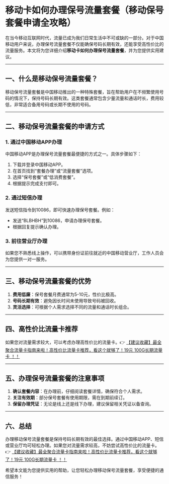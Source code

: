 # 移动卡如何办理保号流量套餐（移动保号套餐申请全攻略）

在当今移动互联网时代，流量已成为我们日常生活中不可或缺的一部分。对于中国移动用户来说，办理保号流量套餐不仅能确保号码长期有效，还能享受高性价比的流量服务。本文将为您详细介绍**移动卡如何办理保号流量套餐**，并为您提供实用建议。

---

## 一、什么是移动保号流量套餐？

移动保号流量套餐是中国移动推出的一种特殊套餐，旨在帮助用户在不频繁使用号码的情况下，保持号码长期有效。这类套餐通常包含少量流量和通话时长，费用较低，非常适合备用号码或长期不使用的号码。

---

## 二、移动保号流量套餐的申请方式

### 1. 通过中国移动APP办理
中国移动APP是办理保号流量套餐最便捷的方式之一。具体步骤如下：
1. 下载并登录中国移动APP。
2. 在首页找到“套餐办理”或“流量套餐”选项。
3. 选择“保号套餐”或“低消费套餐”。
4. 根据提示完成支付即可。

### 2. 通过短信办理
发送短信指令到10086，即可快速办理保号套餐。例如：
- 发送“BLBHBH”到10086，申请办理保号套餐。
- 根据回复提示确认办理。

### 3. 前往营业厅办理
如果您不熟悉线上操作，可以携带身份证前往就近的中国移动营业厅，工作人员会为您提供一对一服务。

---

## 三、移动保号流量套餐的优势

1. **费用低廉**：保号套餐月费通常为5-10元，性价比极高。
2. **号码长期有效**：避免因长时间未使用导致号码被回收。
3. **灵活选择**：可根据个人需求选择不同的流量和通话时长组合。

---

## 四、高性价比流量卡推荐

如果您对流量需求较大，可以考虑办理高性价比的流量卡。👉 [【建议收藏】最全聚合流量卡指南来啦！高性价比流量卡推荐，看这个就够了！19元 100G长期流量卡 ！！](https://bit.ly/Liuliangka)

---

## 五、办理保号流量套餐的注意事项

1. **确认套餐内容**：在办理前，仔细阅读套餐详情，确保符合个人需求。
2. **关注有效期**：部分保号套餐有使用期限，需在到期前续订。
3. **保留办理凭证**：无论是线上还是线下办理，建议保留相关凭证以备查询。

---

## 六、总结

办理移动保号流量套餐是保持号码长期有效的最佳选择。通过中国移动APP、短信或营业厅均可轻松办理。如果您对流量需求较高，不妨尝试高性价比的流量卡。👉 [【建议收藏】最全聚合流量卡指南来啦！高性价比流量卡推荐，看这个就够了！19元 100G长期流量卡 ！！](https://bit.ly/Liuliangka)

希望本文能为您提供实用的帮助，让您轻松办理移动保号流量套餐，享受便捷的通信服务！